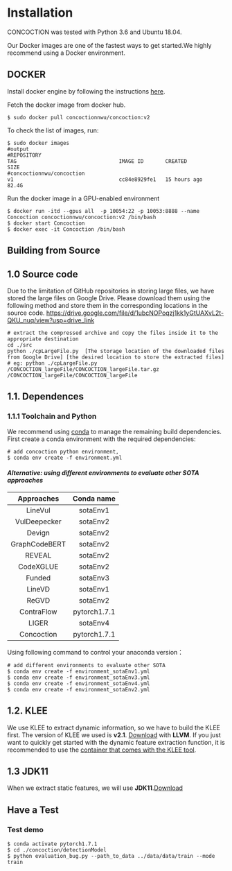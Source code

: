 # Installation

CONCOCTION was tested with Python 3.6 and Ubuntu 18.04.

Our Docker images are one of the fastest ways to get started.We highly recommend using a Docker environment.

## DOCKER

Install docker engine by following the instructions [here](https://docs.docker.com/install/linux/docker-ce/ubuntu/).

Fetch the docker image from docker hub.

```
$ sudo docker pull concoctionnwu/concoction:v2
```

To check the list of images, run:

```
$ sudo docker images
#output
#REPOSITORY                                                               TAG                                 IMAGE ID       CREATED         SIZE
#concoctionnwu/concoction                                                 v1                                  cc84e8929fe1   15 hours ago    82.4G

```

Run the docker image  in a GPU-enabled environment

```
$ docker run -itd --gpus all  -p 10054:22 -p 10053:8888 --name Concoction concoctionnwu/concoction:v2 /bin/bash
$ docker start Concoction 
$ docker exec -it Concoction /bin/bash
```

## Building from Source
## 1.0 Source code
Due to the limitation of GitHub repositories in storing large files, we have stored the large files on Google Drive. Please download them using the following method and store them in the corresponding locations in the source code.
https://drive.google.com/file/d/1ubcNOPoqzj1kk1yGtUAXvL2t-QKU_nuq/view?usp=drive_link
```
# extract the compressed archive and copy the files inside it to the appropriate destination
cd ./src
python ./cpLargeFile.py  [The storage location of the downloaded files from Google Drive] [the desired location to store the extracted files]
# eg: python ./cpLargeFile.py /CONCOCTION_largeFile/CONCOCTION_largeFile.tar.gz /CONCOCTION_largeFile/CONCOCTION_largeFile
```

## 1.1. Dependences

### 1.1.1 Toolchain and Python

We recommend using [conda](https://docs.conda.io/projects/conda/en/latest/user-guide/install/) to manage the remaining build dependencies. First create a conda environment with the required dependencies:

```shell
# add concoction python environment, 
$ conda env create -f environment.yml
```

#### ***Alternative: using different environments to evaluate other SOTA approaches***

|  Approaches   |  Conda name   |
| :-----------: | :-----------: |
|    LineVul    |   sotaEnv1    |
| VulDeepecker  |   sotaEnv2    |
|    Devign     | sotaEnv2 |
| GraphCodeBERT | sotaEnv2 |
|    REVEAL     | sotaEnv2 |
|   CodeXGLUE   | sotaEnv2 |
|    Funded     |    sotaEnv3     |
|    LineVD     |    sotaEnv1    |
|     ReGVD     | sotaEnv2 |
|  ContraFlow   |  pytorch1.7.1 |
|     LIGER     |     sotaEnv4     |
|  Concoction   |  pytorch1.7.1 |

Using following command to control your anaconda version：

```shell
# add different environments to evaluate other SOTA 
$ conda env create -f environment_sotaEnv1.yml
$ conda env create -f environment_sotaEnv3.yml
$ conda env create -f environment_sotaEnv4.yml
$ conda env create -f environment_sotaEnv2.yml
```

## 1.2. KLEE

We use KLEE to extract dynamic information, so we have to build the KLEE first. The version of KLEE we used is **v2.1**. [Download](https://klee.github.io/build-llvm13/) with **LLVM**.
If you just want to quickly get started with the dynamic feature extraction function, it is recommended to use the [container that comes with the KLEE tool](https://klee.github.io/docker/).

## 1.3 JDK11
When we extract static features, we will use **JDK11**.[Download](https://www.oracle.com/cn/java/technologies/javase/jdk11-archive-downloads.html)
## Have a Test

### Test demo
```shell
$ conda activate pytorch1.7.1
$ cd ./concoction/detectionModel
$ python evaluation_bug.py --path_to_data ../data/data/train --mode train 
```
